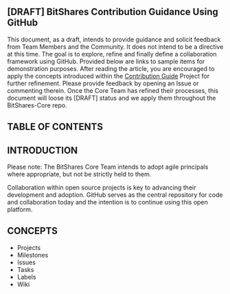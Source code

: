 ## [DRAFT] BitShares Contribution Guidance Using GitHub

This document, as a draft, intends to provide guidance and solicit feedback from Team Members and the Community. It does not intend to be a directive at this time. The goal is to explore, refine and finally define a collaboration framework using GitHub. Provided below are links to sample items for demonstration purposes. After reading the article, you are encouraged to apply the concepts introduced within the [Contribution Guide](https://github.com/bitshares/bitshares-core/projects/6) Project for further refinement. Please provide feedback by opening an Issue or commenting therein. Once the Core Team has refined their processes, this document will loose its [DRAFT] status and we apply them throughout the BitShares-Core repo.

## TABLE OF CONTENTS

## INTRODUCTION

Please note: The BitShares Core Team intends to adopt agile principals where appropriate, but not be strictly held to them. 

Collaboration within open source projects is key to advancing their development and adoption. GitHub serves as the central repository for code and collaboration today and the intention is to continue using this open platform.

## CONCEPTS

- Projects
- Milestones
- Issues
- Tasks
- Labels
- Wiki

